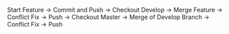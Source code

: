 Start Feature -> 
Commit and Push -> 
Checkout Develop -> 
Merge Feature -> 
Conflict Fix -> 
Push -> 
Checkout Master -> 
Merge of Develop Branch -> 
Conflict Fix -> 
Push
